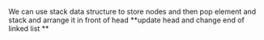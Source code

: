 We can use stack data structure to store nodes
and then pop element and stack and arrange it in front of head
**update head and change end of linked list
**
